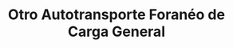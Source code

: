 ---
title: "Otro Autotransporte Foranéo de Carga General"
url: /puerto-escondido/otro-autotransporte-foraneo-de-carga-general/
shop: alquiler
---